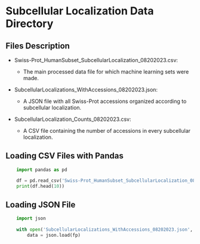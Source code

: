 # Subcellular Localization Data Directory

## Files Description

- Swiss-Prot_HumanSubset_SubcellularLocalization_08202023.csv:
  - The main processed data file for which machine learning sets were made.

- SubcellularLocalizations_WithAccessions_08202023.json:
  - A JSON file with all Swiss-Prot accessions organized according to subcellular localization.

- SubcellularLocalization_Counts_08202023.csv:
  - A CSV file containing the number of accessions in every subcellular localization.

## Loading CSV Files with Pandas


```python  
    import pandas as pd  

    df = pd.read_csv('Swiss-Prot_HumanSubset_SubcellularLocalization_08202023.csv')  
    print(df.head(10))    
```

## Loading JSON File

```python
    import json  
    
    with open('SubcellularLocalizations_WithAccessions_08202023.json', 'r') as fp:  
        data = json.load(fp)
```
